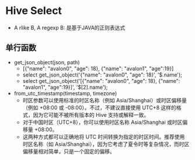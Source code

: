 # Hive Select

- A rlike B, A regexp B: 是基于JAVA的正则表达式

## 单行函数

- get_json_object(json, path)
  - [{"name": "avalon0", "age": 18}, {"name": "avalon1", "age":19}]
  - select get_json_object('{"name": "avalon0", "age": 18}', '$.name');
  - select get_json_object('[{"name": "avalon0", "age": 18}, {"name": "avalon1", "age":19}]', '$[2].name');
- from_utc_timestamp(timestamp, timezone)
  - 时区参数可以使用标准的时区名称（例如 Asia/Shanghai）或时区偏移量（例如 +08:00 或 -08:00）。不过，不建议直接使用 UTC+8 这样的格式，因为它可能不被所有版本的 Hive 支持或解释一致。
  - 对于中国时区（UTC+8），你可以使用时区名称 Asia/Shanghai 或时区偏移量 +08:00。
  - 这两种方式都可以正确地将 UTC 时间转换为指定的时区时间。推荐使用时区名称（如 Asia/Shanghai），因为它考虑了夏令时等复杂情况，而时区偏移量相对简单，只是一个固定的偏移。
